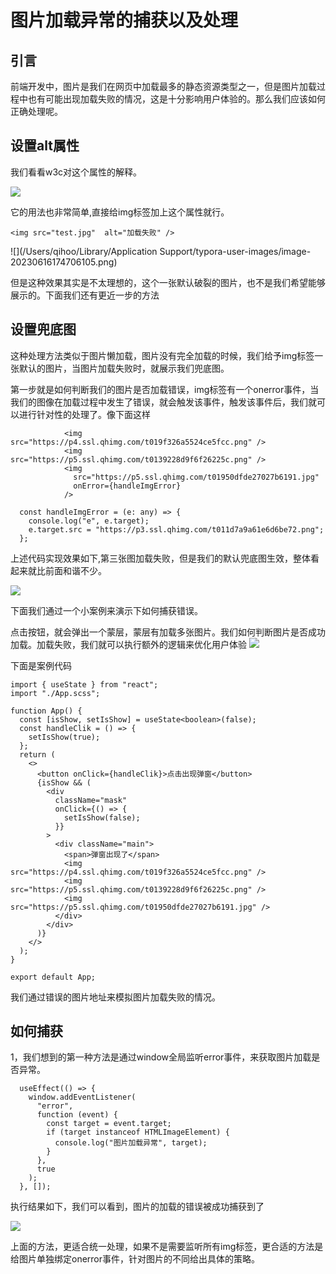 # 图片加载异常的捕获以及处理

## 引言

​        前端开发中，图片是我们在网页中加载最多的静态资源类型之一，但是图片加载过程中也有可能出现加载失败的情况，这是十分影响用户体验的。那么我们应该如何正确处理呢。

## 设置alt属性

  我们看看w3c对这个属性的解释。

![](https://p1.ssl.qhimg.com/t01ed5abdbeb2549541.png)

它的用法也非常简单,直接给img标签加上这个属性就行。

```
<img src="test.jpg"  alt="加载失败" />
```

![](/Users/qihoo/Library/Application Support/typora-user-images/image-20230616174706105.png)        

但是这种效果其实是不太理想的，这个一张默认破裂的图片，也不是我们希望能够展示的。下面我们还有更近一步的方法

## 设置兜底图

  这种处理方法类似于图片懒加载，图片没有完全加载的时候，我们给予img标签一张默认的图片，当图片加载失败时，就展示我们兜底图。

第一步就是如何判断我们的图片是否加载错误，img标签有一个onerror事件，当我们的图像在加载过程中发生了错误，就会触发该事件，触发该事件后，我们就可以进行针对性的处理了。像下面这样

```react
            <img src="https://p4.ssl.qhimg.com/t019f326a5524ce5fcc.png" />
            <img src="https://p5.ssl.qhimg.com/t0139228d9f6f26225c.png" />
            <img
              src="https://p5.ssl.qhimg.com/t01950dfde27027b6191.jpg"
              onError={handleImgError}
            />
```

```react
  const handleImgError = (e: any) => {
    console.log("e", e.target);
    e.target.src = "https://p3.ssl.qhimg.com/t011d7a9a61e6d6be72.png";
  };
```

上述代码实现效果如下,第三张图加载失败，但是我们的默认兜底图生效，整体看起来就比前面和谐不少。

![](https://p4.ssl.qhimg.com/t019c0cb9ac3f091297.png)



下面我们通过一个小案例来演示下如何捕获错误。

​        点击按钮，就会弹出一个蒙层，蒙层有加载多张图片。我们如何判断图片是否成功加载。加载失败，我们就可以执行额外的逻辑来优化用户体验    ![](https://p1.ssl.qhimg.com/t01cdba86315c89914d.jpg)

下面是案例代码

```react
import { useState } from "react";
import "./App.scss";

function App() {
  const [isShow, setIsShow] = useState<boolean>(false);
  const handleClik = () => {
    setIsShow(true);
  };
  return (
    <>
      <button onClick={handleClik}>点击出现弹窗</button>
      {isShow && (
        <div
          className="mask"
          onClick={() => {
            setIsShow(false);
          }}
        >
          <div className="main">
            <span>弹窗出现了</span>
            <img src="https://p4.ssl.qhimg.com/t019f326a5524ce5fcc.png" />
            <img src="https://p5.ssl.qhimg.com/t0139228d9f6f26225c.png" />
            <img src="https://p5.ssl.qhimg.com/t01950dfde27027b6191.jpg" />
          </div>
        </div>
      )}
    </>
  );
}

export default App;

```

我们通过错误的图片地址来模拟图片加载失败的情况。

## 如何捕获

1，我们想到的第一种方法是通过window全局监听error事件，来获取图片加载是否异常。

```react
  useEffect(() => {
    window.addEventListener(
      "error",
      function (event) {
        const target = event.target;
        if (target instanceof HTMLImageElement) {
          console.log("图片加载异常", target);
        }
      },
      true
    );
  }, []);
```

执行结果如下，我们可以看到，图片的加载的错误被成功捕获到了

![](https://p5.ssl.qhimg.com/t018c0a44f9ff0bfdc0.jpg)

上面的方法，更适合统一处理，如果不是需要监听所有img标签，更合适的方法是给图片单独绑定onerror事件，针对图片的不同给出具体的策略。